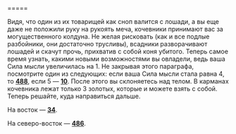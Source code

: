 =====

Видя, что один из их товарищей как сноп валится с лошади, а вы еще даже не положили руку на рукоять меча, кочевники принимают вас за могущественного колдуна. Не желая рисковать (как и все подлые разбойники, они достаточно трусливы), всадники разворачивают лошадей и скачут прочь, прихватив с собой коня убитого. Теперь самое время узнать, какими новыми возможностями вы овладели, ведь ваша Сила мысли увеличилась на 1. Не закрывая этого параграфа, посмотрите один из следующих: если ваша Сила мысли стала равна 4, то [**488**](#n_488), если 5 — [**10**](#n_10). После этого вы склоняетесь над телом. В карманах кочевника лежат только 3 золотых, которые и можете взять с собой. Теперь решайте, куда направиться дальше.

На восток — [**34**](#n_34).

На северо-восток — [**486**](#n_486).

